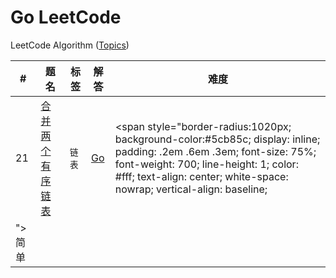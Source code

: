 Go LeetCode
===========

LeetCode Algorithm ([Topics](./Topics.md))

| # | 题名 | 标签 | 解答 | 难度 |
|---|------|------|------|-----|
| 21 | [合并两个有序链表](https://leetcode-cn.com/problems/merge-two-sorted-lists/description/) | `链表` | [Go](./algorithms/MergeTwoSortedLists/MergeTwoSortedLists.go) | <span style="border-radius:1020px; background-color:#5cb85c; display: inline; padding: .2em .6em .3em; font-size: 75%; font-weight: 700; line-height: 1; color: #fff; text-align: center; white-space: nowrap; vertical-align: baseline;
">简单</span> |